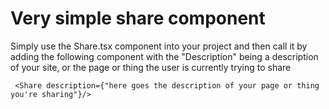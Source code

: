 # Very simple share component

Simply use the Share.tsx component into your project and then call it by adding the following component with the "Description" being a description of your site, or the page or thing the user is currently trying to share

```
 <Share description={"here goes the description of your page or thing you're sharing"}/>
```
